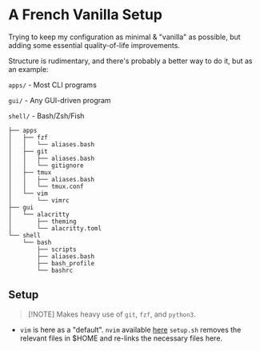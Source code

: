 # A French Vanilla Setup

Trying to keep my configuration as minimal & "vanilla" as possible, but adding some essential quality-of-life improvements.

Structure is rudimentary, and there's probably a better way to do it, but as an example:

`apps/` - Most CLI programs

`gui/` - Any GUI-driven program

`shell/` - Bash/Zsh/Fish

```
├── apps
│   ├── fzf
│   │   └── aliases.bash
│   ├── git
│   │   ├── aliases.bash
│   │   └── gitignore
│   ├── tmux
│   │   ├── aliases.bash
│   │   └── tmux.conf
│   └── vim
│       └── vimrc
├── gui
│   └── alacritty
│       ├── theming
│       └── alacritty.toml
└── shell
    └── bash
        ├── scripts
        ├── aliases.bash
        ├── bash_profile
        └── bashrc
```

## Setup

> [!NOTE] Makes heavy use of `git`, `fzf`, and `python3`.

- `vim` is here as a "default". `nvim` available [here](https://gitlab.com/lazylab/lazyvim-config.git)
  `setup.sh` removes the relevant files in $HOME and re-links the necessary files here.
